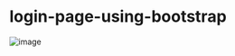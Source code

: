# login-page-using-bootstrap
![image](https://user-images.githubusercontent.com/118618087/218996970-b297d2e5-98b9-43b1-ad84-f8a01bfc5b33.png)

